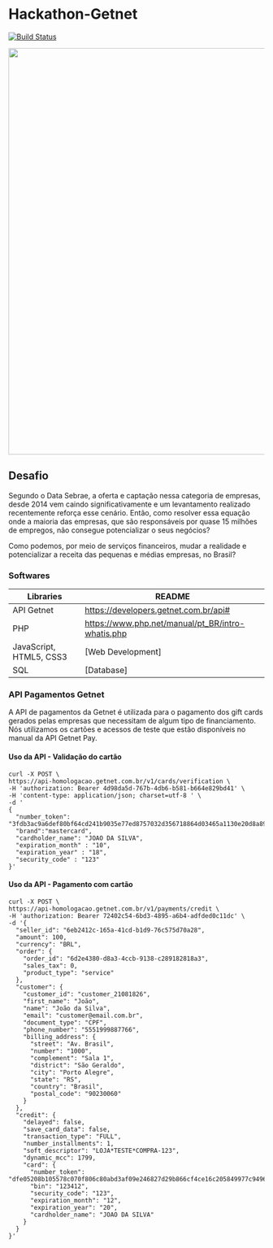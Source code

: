 # Hackathon-Getnet
[![Build Status](https://travis-ci.org/joemccann/dillinger.svg?branch=master)](https://travis-ci.org/joemccann/dillinger)

<img src="https://github.com/vitorglemos/hackathon-getnet/blob/main/img/banner.png?raw=true" width="800">

## Desafio

Segundo o Data Sebrae, a oferta e captação nessa categoria de empresas, desde 2014 vem caindo significativamente e um levantamento realizado recentemente reforça esse cenário. Então, como resolver essa equação onde a maioria das empresas, que são responsáveis por quase 15 milhões de empregos, não consegue potencializar o seus negócios? 

Como podemos, por meio de serviços financeiros, mudar a realidade e potencializar a receita  das pequenas e médias empresas, no Brasil?

### Softwares 
| Libraries | README |
| ------ | ------ |
| API Getnet | https://developers.getnet.com.br/api#|
| PHP | https://www.php.net/manual/pt_BR/intro-whatis.php|
| JavaScript, HTML5, CSS3 | [Web Development]|
| SQL | [Database]|


### API Pagamentos Getnet

A API de pagamentos da Getnet é utilizada para o pagamento dos gift cards gerados pelas empresas que necessitam de algum tipo de financiamento. Nós utilizamos os cartões e acessos de teste que estão disponíveis no manual da API Getnet Pay. 


#### Uso da API - Validação do cartão
```
curl -X POST \
https://api-homologacao.getnet.com.br/v1/cards/verification \
-H 'authorization: Bearer 4d98da5d-767b-4db6-b581-b664e829bd41' \
-H 'content-type: application/json; charset=utf-8 ' \
-d '
{
  "number_token": "3fdb3ac9a6def80bf64cd241b9035e77ed8757032d356718864d03465a1130e20d8a897005e144dd6c1a5b4e63fcc99d3755f9e18a7cd852ad82778c65008988",
  "brand":"mastercard",
  "cardholder_name": "JOAO DA SILVA",
  "expiration_month" : "10",
  "expiration_year" : "18",
  "security_code" : "123"
}'
```

#### Uso da API - Pagamento com cartão
```
curl -X POST \
https://api-homologacao.getnet.com.br/v1/payments/credit \
-H 'authorization: Bearer 72402c54-6bd3-4895-a6b4-adfded0c11dc' \
-d '{
  "seller_id": "6eb2412c-165a-41cd-b1d9-76c575d70a28",
  "amount": 100,
  "currency": "BRL",
  "order": {
    "order_id": "6d2e4380-d8a3-4ccb-9138-c289182818a3",
    "sales_tax": 0,
    "product_type": "service"
  },
  "customer": {
    "customer_id": "customer_21081826",
    "first_name": "João",
    "name": "João da Silva",
    "email": "customer@email.com.br",
    "document_type": "CPF",
    "phone_number": "5551999887766",
    "billing_address": {
      "street": "Av. Brasil",
      "number": "1000",
      "complement": "Sala 1",
      "district": "São Geraldo",
      "city": "Porto Alegre",
      "state": "RS",
      "country": "Brasil",
      "postal_code": "90230060"
    }
  },
  "credit": {
    "delayed": false,
    "save_card_data": false,
    "transaction_type": "FULL",
    "number_installments": 1,
    "soft_descriptor": "LOJA*TESTE*COMPRA-123",
    "dynamic_mcc": 1799,
    "card": {
      "number_token": "dfe05208b105578c070f806c80abd3af09e246827d29b866cf4ce16c205849977c9496cbf0d0234f42339937f327747075f68763537b90b31389e01231d4d13c",
      "bin": "123412",
      "security_code": "123",
      "expiration_month": "12",
      "expiration_year": "20",
      "cardholder_name": "JOAO DA SILVA"
    }
  }
}'
```

